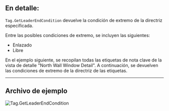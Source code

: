 ## En detalle:
`Tag.GetLeaderEndCondition` devuelve la condición de extremo de la directriz especificada.

Entre las posibles condiciones de extremo, se incluyen las siguientes:
- Enlazado
- Libre

En el ejemplo siguiente, se recopilan todas las etiquetas de nota clave de la vista de detalle "North Wall Window Detail". A continuación, se devuelven las condiciones de extremo de la directriz de las etiquetas.

___
## Archivo de ejemplo

![Tag.GetLeaderEndCondition](./Revit.Elements.Tag.GetLeaderEndCondition_img.jpg)
